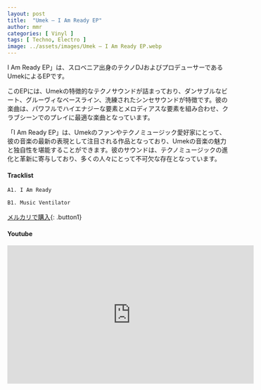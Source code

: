 ```yaml
---
layout: post
title:  "Umek – I Am Ready EP"
author: mmr
categories: [ Vinyl ]
tags: [ Techno, Electro ]
image: ../assets/images/Umek – I Am Ready EP.webp
---
```


I Am Ready EP」は、スロベニア出身のテクノDJおよびプロデューサーであるUmekによるEPです。

このEPには、Umekの特徴的なテクノサウンドが詰まっており、ダンサブルなビート、グルーヴィなベースライン、洗練されたシンセサウンドが特徴です。彼の楽曲は、パワフルでハイエナジーな要素とメロディアスな要素を組み合わせ、クラブシーンでのプレイに最適な楽曲となっています。

「I Am Ready EP」は、Umekのファンやテクノミュージック愛好家にとって、彼の音楽の最新の表現として注目される作品となっており、Umekの音楽の魅力と独自性を堪能することができます。彼のサウンドは、テクノミュージックの進化と革新に寄与しており、多くの人々にとって不可欠な存在となっています。

#### Tracklist
```md
A1. I Am Ready

B1. Music Ventilator
```

[メルカリで購入](https://jp.mercari.com/item/m16340275000?afid=6142608987){: .button1}

#### Youtube
<iframe width="560" height="315" src="https://www.youtube.com/embed/H9qKpbQXzfA?si=jsDAkeWH0jFXQ4Sn" title="YouTube video player" frameborder="0" allow="accelerometer; autoplay; clipboard-write; encrypted-media; gyroscope; picture-in-picture; web-share" referrerpolicy="strict-origin-when-cross-origin" allowfullscreen></iframe>